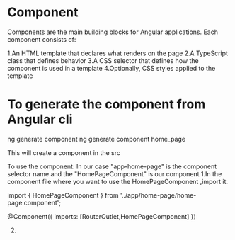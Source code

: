 # Component
Components are the main building blocks for Angular applications. Each component consists of:

1.An HTML template that declares what renders on the page
2.A TypeScript class that defines behavior
3.A CSS selector that defines how the component is used in a template
4.Optionally, CSS styles applied to the template


# To generate the component from Angular cli 
ng generate component <your component name>
ng generate component home_page

This will create a component in the src

To use the component:
In our case "app-home-page" is the component selector name and 
the "HomePageComponent" is our component 
1.In the component file where you want to use the HomePageComponent ,import it.

import { HomePageComponent } from '../app/home-page/home-page.component';

@Component({
  imports: [RouterOutlet,HomePageComponent]
})

2.
<div class="content">
     <app-home-page></app-home-page>
</div>
